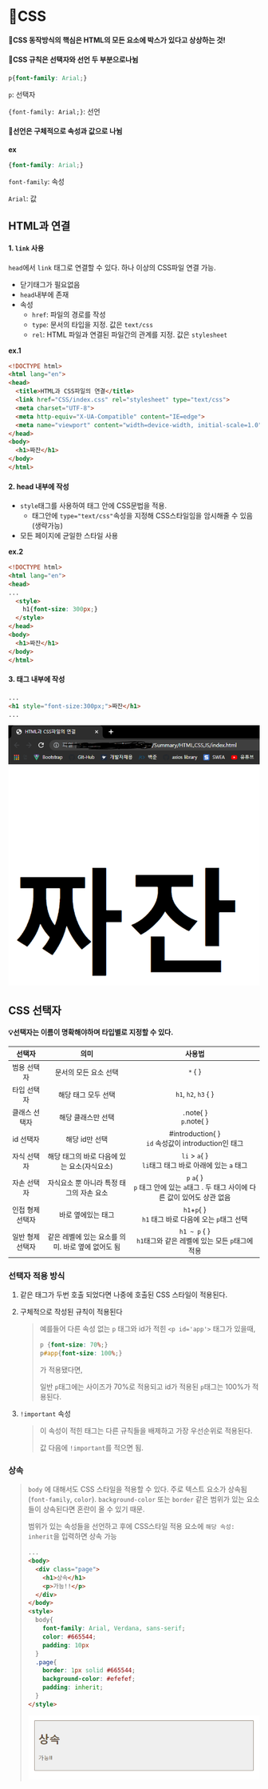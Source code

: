 # 🎨CSS

#### 📌CSS 동작방식의 핵심은 HTML의 모든 요소에 박스가 있다고 상상하는 것!
#### 📌CSS 규칙은 선택자와 선언 두 부분으로나뉨

``` css
p{font-family: Arial;}
```

`p`: 선택자

`{font-family: Arial;}`: 선언

#### 📌선언은 구체적으로 속성과 값으로 나뉨

**ex**

``` css
{font-family: Arial;}
```

`font-family`: 속성

`Arial`: 값



## HTML과 연결

#### 1. `link` 사용

`head`에서 `link` 태그로 연결할 수 있다. 하나 이상의 CSS파일 연결 가능.

- 닫기태그가 필요없음
- `head`내부에 존재
- 속성
  - `href`: 파일의 경로를 작성
  - `type`: 문서의 타입을 지정. 값은 `text/css`
  - `rel`: HTML 파일과 연결된 파일간의 관계를 지정. 값은 `stylesheet`

**ex.1**

``` html
<!DOCTYPE html>
<html lang="en">
<head>
  <title>HTML과 CSS파일의 연결</title>
  <link href="CSS/index.css" rel="stylesheet" type="text/css">
  <meta charset="UTF-8">
  <meta http-equiv="X-UA-Compatible" content="IE=edge">
  <meta name="viewport" content="width=device-width, initial-scale=1.0">
</head>
<body>
  <h1>짜잔</h1>
</body>
</html>
```

#### 2. head 내부에 작성

- `style`태그를 사용하여 태그 안에 CSS문법을 적용.
  - 태그안에 `type="text/css"`속성을 지정해 CSS스타일임을 암시해줄 수 있음(생략가능)
- 모든 페이지에 균일한 스타일 사용

**ex.2**

``` html
<!DOCTYPE html>
<html lang="en">
<head>
...
  <style>
    h1{font-size: 300px;}
  </style>
</head>
<body>
  <h1>짜잔</h1>
</body>
</html>
```

#### 3. 태그 내부에 작성

``` html
...
<h1 style="font-size:300px;">짜잔</h1>
...
```



![HTML_CSS연결](CSS/HTML_CSS연결.PNG)



## CSS 선택자

#### 💡선택자는 이름이 명확해야하며 타입별로 지정할 수 있다.

|      선택자      |                       의미                        |                            사용법                            |
| :--------------: | :-----------------------------------------------: | :----------------------------------------------------------: |
|   범용 선택자    |               문서의 모든 요소 선택               |                           `*` {  }                           |
|   타입 선택자    |                해당 태그 모두 선택                |                    `h1`, `h2`, `h3` {  }                     |
|  클래스 선택자   |                해당 클래스만 선택                 |               `.`note{   }<br /> `p`.note{   }               |
|    id 선택자     |                  해당 id만 선택                   |  #introduction{  }<br /> `id` 속성값이 introduction인 태그   |
|   자식 선택자    |    해당 태그의 바로 다음에 있는 요소(자식요소)    | `li` > `a`{  }<br /> `li`태그 태그 바로 아래에 있는 `a` 태그 |
|   자손 선택자    |     자식요소 뿐 아니라 특정 태그의 자손 요소      | `p` `a`{  }<br /> `p` 태그 안에 있는 `a`태그 . 두 태그 사이에 다른 값이 있어도 상관 없음 |
| 인접 형제 선택자 |                바로 옆에있는 태그                 |  `h1`+`p`{  }<br /> `h1` 태그 바로 다음에 오는 `p`태그 선택  |
| 일반 형제 선택자 | 같은 레벨에 있는 요소를 의미. 바로 옆에 없어도 됨 | `h1 ~ p` {   }<br /> `h1`태그와 같은 레벨에 있는 모든 `p`태그에 적용 |

### 선택자 적용 방식

1. 같은 태그가 두번 호출 되었다면 나중에 호출된 CSS 스타일이 적용된다.

2. 구체적으로 작성된 규칙이 적용된다

   > 예를들어 다른 속성 없는 `p` 태그와 id가 적힌 `<p id='app'>` 태그가 있을때,
   >
   > ``` css
   > p {font-size: 70%;}
   > p#app{font-size: 100%;}
   > ```
   >
   >  가 적용됐다면, 
   >
   > 일반 `p`태그에는 사이즈가 70%로 적용되고 id가 적용된 `p`태그는 100%가 적용된다.

3. `!important` 속성

   > 이 속성이 적힌 태그는 다른 규칙들을 배제하고 가장 우선순위로 적용된다.
   >
   > 값 다음에 `!important`를 적으면 됨.



### 상속

> `body` 에 대해서도 CSS 스타일을 적용할 수 있다. 주로 텍스트 요소가 상속됨(`font-family`, `color`). `background-color` 또는 `border` 같은 범위가 있는 요소들이 상속된다면 혼란이 올 수 있기 때문. 
>
> 범위가 있는 속성들을 선언하고 후에 CSS스타일 적용 요소에 `해당 속성: inherit`을 입력하면 상속 가능
>
> ``` HTML
> ...
> <body>
>   <div class="page">
>     <h1>상속</h1>
>     <p>가능!!</p>
>   </div>
> </body>
> <style>
>   body{
>     font-family: Arial, Verdana, sans-serif;
>     color: #665544;
>     padding: 10px
>   }
>   .page{
>     border: 1px solid #665544;
>     background-color: #efefef;
>     padding: inherit;
>   }
> </style>
> ```
>
>  ![상속](CSS/상속.PNG)
>
> 
